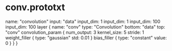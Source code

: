 # conv.prototxt
name: "convolution"
input: "data"
input_dim: 1
input_dim: 1
input_dim: 100
input_dim: 100
layer {
  name: "conv"
  type: "Convolution"
  bottom: "data"
  top: "conv"
  convolution_param {
    num_output: 3
    kernel_size: 5
    stride: 1
    weight_filler {
      type: "gaussian"
      std: 0.01
    }
    bias_filler {
      type: "constant"
      value: 0
    }
  }
}
